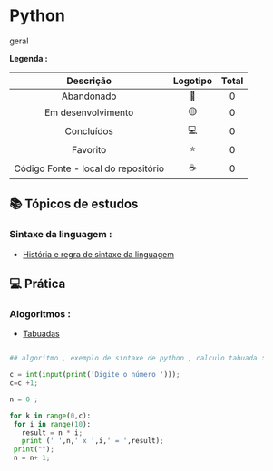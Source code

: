 # Python
 geral 


<strong> Legenda :</strong>

|Descrição | Logotipo   | Total |
|:--: |:--:|:--:|
| Abandonado | 🔴 | 0 |
| Em desenvolvimento    |  🟡  | 0 |
| Concluídos    |  💻  | 0 |
| Favorito | ⭐ | 0 |
| Código Fonte - local do repositório | ☕| 0 |


## 📚 Tópicos de estudos  
### Sintaxe da linguagem :

* [História e regra de sintaxe da linguagem](https://github.com/LeandroPereira2603/Python/blob/main/Explica%C3%A7%C3%B4es/historia-sintaxe-da-linguagem.md)
  
## 💻 Prática 

### Alogoritmos :
* [Tabuadas](https://github.com/LeandroPereira2603/Python/blob/main/pratica/algoritmos/tabuada.py)
```python

## algoritmo , exemplo de sintaxe de python , calculo tabuada : 

c = int(input(print('Digite o número ')));
c=c +1;

n = 0 ;

for k in range(0,c):
 for i in range(10):
   result = n * i;
   print (' ',n,' x ',i,' = ',result);
 print("");
 n = n+ 1;

```
